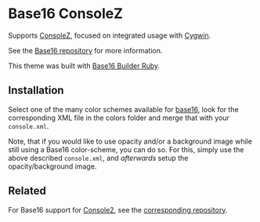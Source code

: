 # Base16 ConsoleZ

Supports [ConsoleZ](https://github.com/cbucher/console), focused on integrated usage with [Cygwin](https://www.cygwin.com).

See the [Base16 repository](https://github.com/chriskempson/base16) for more information.

This theme was built with [Base16 Builder Ruby](https://github.com/obahareth/base16-builder-ruby).

## Installation

Select one of the many color schemes available for [base16](http://chriskempson.com/projects/base16), look for the corresponding XML file in the colors folder and merge that with your `console.xml`.

Note, that if you would like to use opacity and/or a background image while still using a Base16 color-scheme, you can do so. For this, simply use the above described `console.xml`, and _afterwards_ setup the opacity/background image.

## Related

For Base16 support for [Console2](https://sourceforge.net/projects/console), see the [corresponding repository](https://github.com/AFulgens/base16-console2).
